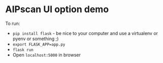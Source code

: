 # AIPscan UI option demo

To run:

* `pip install flask` - be nice to your computer and use a virtualenv or pyenv or something ;)
* `export FLASK_APP=app.py`
* `flask run`
* Open `localhost:5000` in browser
